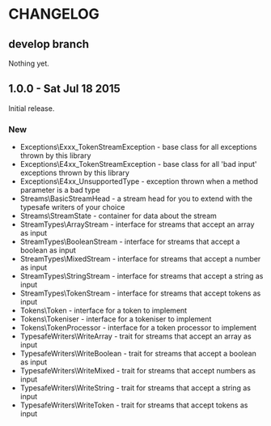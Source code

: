 # CHANGELOG

## develop branch

Nothing yet.

## 1.0.0 - Sat Jul 18 2015

Initial release.

### New

* Exceptions\Exxx_TokenStreamException - base class for all exceptions thrown by this library
* Exceptions\E4xx_TokenStreamException - base class for all 'bad input' exceptions thrown by this library
* Exceptions\E4xx_UnsupportedType - exception thrown when a method parameter is a bad type
* Streams\BasicStreamHead - a stream head for you to extend with the typesafe writers of your choice
* Streams\StreamState - container for data about the stream
* StreamTypes\ArrayStream - interface for streams that accept an array as input
* StreamTypes\BooleanStream - interface for streams that accept a boolean as input
* StreamTypes\MixedStream - interface for streams that accept a number as input
* StreamTypes\StringStream - interface for streams that accept a string as input
* StreamTypes\TokenStream - interface for streams that accept tokens as input
* Tokens\Token - interface for a token to implement
* Tokens\Tokeniser - interface for a tokeniser to implement
* Tokens\TokenProcessor - interface for a token processor to implement
* TypesafeWriters\WriteArray - trait for streams that accept an array as input
* TypesafeWriters\WriteBoolean - trait for streams that accept a boolean as input
* TypesafeWriters\WriteMixed - trait for streams that accept numbers as input
* TypesafeWriters\WriteString - trait for streams that accept a string as input
* TypesafeWriters\WriteToken - trait for streams that accept tokens as input
